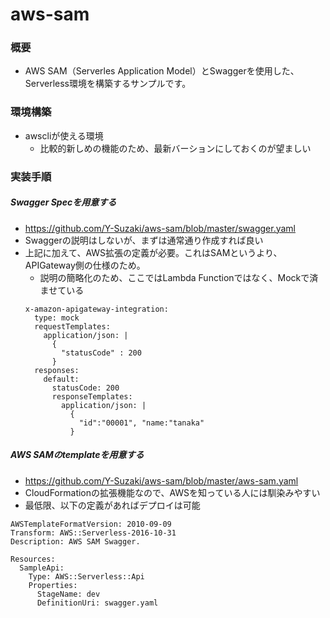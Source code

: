 # aws-sam
### 概要
* AWS SAM（Serverles Application Model）とSwaggerを使用した、Serverless環境を構築するサンプルです。

### 環境構築
* awscliが使える環境
    * 比較的新しめの機能のため、最新バーションにしておくのが望ましい
    
### 実装手順
##### Swagger Specを用意する
* https://github.com/Y-Suzaki/aws-sam/blob/master/swagger.yaml
* Swaggerの説明はしないが、まずは通常通り作成すれば良い
* 上記に加えて、AWS拡張の定義が必要。これはSAMというより、APIGateway側の仕様のため。
    * 説明の簡略化のため、ここではLambda Functionではなく、Mockで済ませている
    ```
    x-amazon-apigateway-integration:
      type: mock
      requestTemplates:
        application/json: |
          {
            "statusCode" : 200
          }
      responses:
        default:
          statusCode: 200
          responseTemplates:
            application/json: |
              {
                "id":"00001", "name:"tanaka"
              }
    ```
    
##### AWS SAMのtemplateを用意する
* https://github.com/Y-Suzaki/aws-sam/blob/master/aws-sam.yaml
* CloudFormationの拡張機能なので、AWSを知っている人には馴染みやすい
* 最低限、以下の定義があればデプロイは可能
```
AWSTemplateFormatVersion: 2010-09-09
Transform: AWS::Serverless-2016-10-31
Description: AWS SAM Swagger.

Resources:
  SampleApi:
    Type: AWS::Serverless::Api
    Properties:
      StageName: dev
      DefinitionUri: swagger.yaml
```
